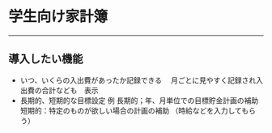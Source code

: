 # 学生向け家計簿
___
## 導入したい機能
* いつ、いくらの入出費があったか記録できる
　月ごとに見やすく記録され入出費の合計なども　表示
* 長期的、短期的な目標設定
例
長期的；年、月単位での目標貯金計画の補助
短期的：特定のものが欲しい場合の計画の補助
（時給などを入力してもらう）
